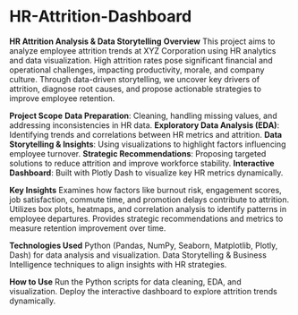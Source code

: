 # HR-Attrition-Dashboard

**HR Attrition Analysis & Data Storytelling**
**Overview**
This project aims to analyze employee attrition trends at XYZ Corporation using HR analytics and data visualization. High attrition rates pose significant financial and operational challenges, impacting productivity, morale, and company culture. Through data-driven storytelling, we uncover key drivers of attrition, diagnose root causes, and propose actionable strategies to improve employee retention.

**Project Scope**
**Data Preparation**: Cleaning, handling missing values, and addressing inconsistencies in HR data.
**Exploratory Data Analysis (EDA)**: Identifying trends and correlations between HR metrics and attrition.
**Data Storytelling & Insights**: Using visualizations to highlight factors influencing employee turnover.
**Strategic Recommendations**: Proposing targeted solutions to reduce attrition and improve workforce stability.
**Interactive Dashboard**: Built with Plotly Dash to visualize key HR metrics dynamically.

**Key Insights**
Examines how factors like burnout risk, engagement scores, job satisfaction, commute time, and promotion delays contribute to attrition.
Utilizes box plots, heatmaps, and correlation analysis to identify patterns in employee departures.
Provides strategic recommendations and metrics to measure retention improvement over time.

**Technologies Used**
Python (Pandas, NumPy, Seaborn, Matplotlib, Plotly, Dash) for data analysis and visualization.
Data Storytelling & Business Intelligence techniques to align insights with HR strategies.

**How to Use**
Run the Python scripts for data cleaning, EDA, and visualization.
Deploy the interactive dashboard to explore attrition trends dynamically.
